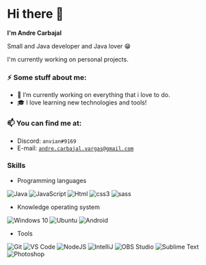 # Hi there 👋
**I'm Andre Carbajal** <br>

Small and Java developer and Java lover 😁

I'm currently working on personal projects.
### ⚡ Some stuff about me:
  - 🔭 I’m currently working on everything that i love to do.
  - 🎓 I love learning new technologies and tools! 
### 📫 You can find me at:
  - Discord: `anvian#9169`
  - E-mail: [`andre.carbajal.vargas@gmail.com`](mailto:andre.carbajal.vargas@gmail.com)

### Skills

*  Programming languages
<p>
<img alt="Java" src="https://img.shields.io/badge/java-ED1D25.svg?&style=for-the-badge&logo=openjdk&logoColor=white"/>
<img alt="JavaScript" src="https://img.shields.io/badge/javascript%20-%23F7DF1E.svg?&style=for-the-badge&logo=javascript&logoColor=white"/>
<img alt="Html" src="https://img.shields.io/badge/html5%20-E34C26.svg?&style=for-the-badge&logo=html5&logoColor=white"/>
<img alt="css3" src="https://img.shields.io/badge/css-2565AE.svg?&style=for-the-badge&logo=css3&logoColor=white"/>
<img alt="sass" src="https://img.shields.io/badge/sass-CD6799.svg?&style=for-the-badge&logo=sass&logoColor=white"/>

* Knowledge operating system
<p>
<img alt="Windows 10" src="https://img.shields.io/badge/Windows-0078D6?style=for-the-badge&logo=windows&logoColor=white" />
<img alt="Ubuntu" src="https://img.shields.io/badge/Ubuntu-E95420?style=for-the-badge&logo=ubuntu&logoColor=white" />
<img alt="Android" src="https://img.shields.io/badge/Android-4CAF50?style=for-the-badge&logo=android&logoColor=white" />
</p>

* Tools
<p>
<img alt="Git" src="https://img.shields.io/badge/-Git-F1502F?&style=for-the-badge&logo=git&logoColor=white"/>
<img alt="VS Code" src="https://img.shields.io/badge/-VS%20Code-007ACC?&style=for-the-badge&logo=visual-studio-code&logoColor=white"/>
<img alt="NodeJS" src="https://img.shields.io/badge/node.js%20-3C873A.svg?&style=for-the-badge&logo=node.js&logoColor=white"/>
<img alt="IntelliJ" src="https://img.shields.io/badge/-IntelliJ%20IDEA-black?&style=for-the-badge&logo=intellijidea&logoColor=white"/>
<img alt="OBS Studio" src="https://img.shields.io/badge/-OBS%20Studio-302E31?&style=for-the-badge&logo=obsstudio&logoColor=white"/>
<img alt="Sublime Text" src="https://img.shields.io/badge/-Sublime%20Text-FF9800?&style=for-the-badge&logo=sublimetext&logoColor=white"/>
<img alt="Photoshop" src="https://img.shields.io/badge/-Photoshop-001E36?&style=for-the-badge&logo=adobephotoshop&logoColor=white"/>

